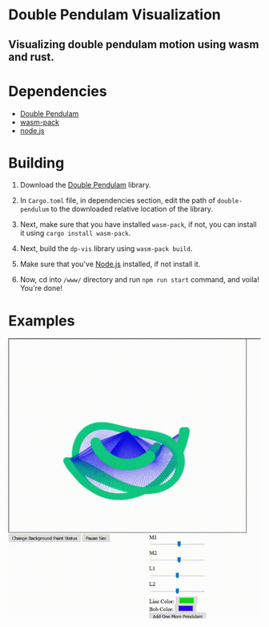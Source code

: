 # Double Pendulam Visualization

## Visualizing double pendulam motion using wasm and rust.

# Dependencies

- [Double Pendulam](https://github.com/srirajshukla/double-pendulam-calc-rust)
- [wasm-pack](https://github.com/rustwasm/wasm-pack)
- [node.js](https://nodejs.org/en/)

# Building
1. Download  the [Double Pendulam](https://github.com/srirajshukla/double-pendulam-calc-rust) library. 
2. In `Cargo.toml` file, in dependencies section, edit the path of `double-pendulum` to the downloaded relative location of the library. 

3. Next, make sure that you have installed `wasm-pack`, if not, you can install it using 
`cargo install wasm-pack`.

4. Next, build the `dp-vis` library using 
`wasm-pack build`.

5. Make sure that you've [Node.js](https://nodejs.org/en/) installed, if not install it. 

6. Now, cd into `/www/` directory and run
`npm run start` command, and voila! You're done!

# Examples
![3 Double Pendulums in their motion, followed by adding another pendulum.](./examples/pendulum_ssGif.gif)
